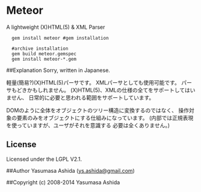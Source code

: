 
Meteor
==================
 A lightweight (X)HTML(5) & XML Parser

```shell
  gem install meteor #gem installation
```
```shell
  #archive installation
  gem build meteor.gemspec
  gem install meteor-*.gem
```

##Explanation
Sorry, written in Japanese.

軽量(簡易?)(X)HTML(5)パーサです。
XMLパーサとしても使用可能です。
パーサもどきかもしれません。
(X)HTML(5)、XMLの仕様の全てをサポートしてはいません、
日常的に必要と思われる範囲をサポートしています。

DOMのように全体をオブジェクトのツリー構造に変換するのではなく、
操作対象の要素のみをオブジェクトにする仕組みになっています。
(内部では正規表現を使っていますが、ユーザがそれを意識する
必要は全くありません。)


## License
Licensed under the LGPL V2.1.

##Author
 Yasumasa Ashida (ys.ashida@gmail.com)

##Copyright
(c) 2008-2014 Yasumasa Ashida
